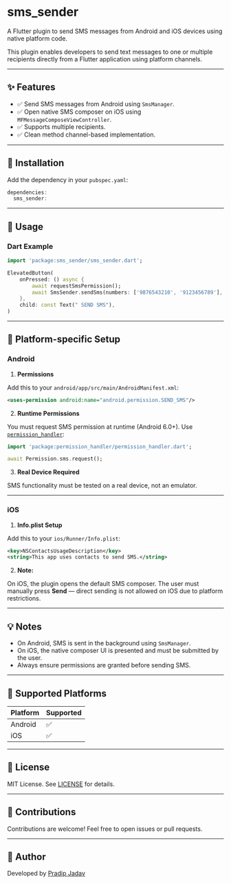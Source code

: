 
# sms_sender

A Flutter plugin to send SMS messages from Android and iOS devices using native platform code.

This plugin enables developers to send text messages to one or multiple recipients directly from a Flutter application using platform channels.

---

## ✨ Features

- ✅ Send SMS messages from Android using `SmsManager`.
- ✅ Open native SMS composer on iOS using `MFMessageComposeViewController`.
- ✅ Supports multiple recipients.
- ✅ Clean method channel-based implementation.

---

## 🔧 Installation

Add the dependency in your `pubspec.yaml`:


```dart
dependencies:
  sms_sender:

```

---

## 🚀 Usage

### Dart Example

```dart
import 'package:sms_sender/sms_sender.dart';

ElevatedButton(
    onPressed: () async {
        await requestSmsPermission();
        await SmsSender.sendSms(numbers: ['9876543210', '9123456789'], message: 'Hii...!!');
    },
    child: const Text(" SEND SMS"),
)

```

---

## 📱 Platform-specific Setup

### Android

1. **Permissions**

Add this to your `android/app/src/main/AndroidManifest.xml`:

```xml
<uses-permission android:name="android.permission.SEND_SMS"/>
```

2. **Runtime Permissions**

You must request SMS permission at runtime (Android 6.0+). Use [`permission_handler`](https://pub.dev/packages/permission_handler):

```dart
import 'package:permission_handler/permission_handler.dart';

await Permission.sms.request();
```

3. **Real Device Required**

SMS functionality must be tested on a real device, not an emulator.

---

### iOS

1. **Info.plist Setup**

Add this to your `ios/Runner/Info.plist`:

```xml
<key>NSContactsUsageDescription</key>
<string>This app uses contacts to send SMS.</string>
```

2. **Note:**

On iOS, the plugin opens the default SMS composer. The user must manually press **Send** — direct sending is not allowed on iOS due to platform restrictions.

---

## 💡 Notes

- On Android, SMS is sent in the background using `SmsManager`.
- On iOS, the native composer UI is presented and must be submitted by the user.
- Always ensure permissions are granted before sending SMS.

---

## 📌 Supported Platforms

| Platform | Supported |
|----------|-----------|
| Android  | ✅         |
| iOS      | ✅         |

---

## 📄 License

MIT License. See [LICENSE](https://github.com/Pradipjadav05/sms_sender.git/LICENSE) for details.

---

## 🙌 Contributions

Contributions are welcome! Feel free to open issues or pull requests.

---

## 🔗 Author

Developed by [Pradip Jadav](https://github.com/Pradipjadav05/)
